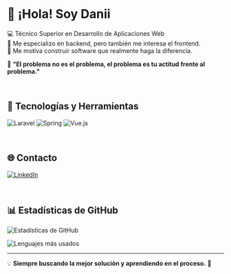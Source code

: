 # 👋 ¡Hola! Soy Danii

💻 Técnico Superior en Desarrollo de Aplicaciones Web  
🔹 Me especializo en backend, pero también me interesa el frontend.  
🔹 Me motiva construir software que realmente haga la diferencia.

🎯 **"El problema no es el problema, el problema es tu actitud frente al problema."**  

<br>

## 🚀 Tecnologías y Herramientas  
![Laravel](https://img.shields.io/badge/Laravel-FF2D20?style=for-the-badge&logo=laravel&logoColor=white)
![Spring](https://img.shields.io/badge/Spring-6DB33F?style=for-the-badge&logo=spring&logoColor=white)
![Vue.js](https://img.shields.io/badge/Vue.js-4FC08D?style=for-the-badge&logo=vue.js&logoColor=white)

<br>

<!-- 
## 📂 Proyectos Destacados  
🔹 *(Aquí puedes añadir enlaces a tus proyectos más importantes.)*
-->

## 🌐 Contacto  
[![LinkedIn](https://img.shields.io/badge/LinkedIn-0A66C2?style=for-the-badge&logo=linkedin&logoColor=white)](https://www.linkedin.com/in/danielgalancedres/)

<!-- 🔗 *(Aquí puedes añadir tu portafolio o sitio web más adelante.)* -->

<br>

## 📊 Estadísticas de GitHub  
![Estadísticas de GitHub](https://github-readme-stats.vercel.app/api?username=DaniiGalan&show_icons=true&theme=dark)

![Lenguajes más usados](https://github-readme-stats.vercel.app/api/top-langs/?username=DaniiGalan&layout=compact&theme=dark)

---

💡 **Siempre buscando la mejor solución y aprendiendo en el proceso.** 🚀
